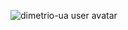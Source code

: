 ![dimetrio-ua user avatar](https://drive.google.com/file/d/1r0brklXMvOmBj9-oAuJ_oQj9sjLrn0Lh/view?usp=sharing)

